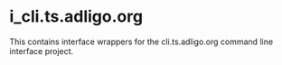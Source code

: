 # i_cli.ts.adligo.org
This contains interface wrappers for the cli.ts.adligo.org command line interface project.

